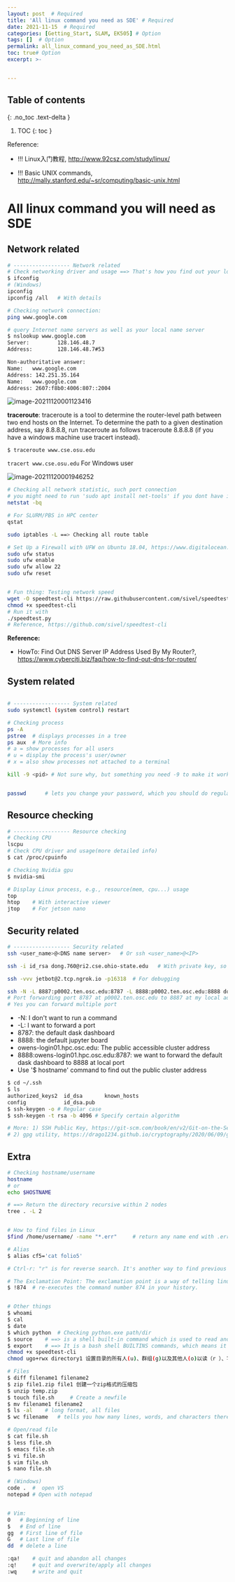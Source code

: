 ```yaml
---
layout: post  # Required
title: 'All linux command you need as SDE' # Required
date: 2021-11-15  # Required
categories: [Getting_Start, SLAM, EK505] # Option
tags: []  # Option
permalink: all_linux_command_you_need_as_SDE.html
toc: true# Option
excerpt: >- 	


---
```




## Table of contents

{: .no_toc .text-delta }

1. TOC
{: toc }



Reference:

- !!! Linux入门教程, http://www.92csz.com/study/linux/

- !!! Basic UNIX commands, http://mally.stanford.edu/~sr/computing/basic-unix.html



# All linux command you will need as SDE

## Network related

```bash
# ------------------ Network related
# Check networking driver and usage ==> That's how you find out your localhost, private ip, and 
$ ifconfig
# (Windows)
ipconfig
ipconfig /all	# With details

# Checking network connection:
ping www.google.com

# query Internet name servers as well as your local name server
$ nslookup www.google.com
Server:         128.146.48.7
Address:        128.146.48.7#53

Non-authoritative answer:
Name:   www.google.com
Address: 142.251.35.164
Name:   www.google.com
Address: 2607:f8b0:4006:807::2004
```

![image-20211120001123416](../images/all_in_one/image-20211120001123416.png)

**traceroute**:  traceroute is a tool to determine the router-level path between two end hosts on the Internet. To determine the path to a given destination address, say 8.8.8.8, run traceroute as follows traceroute 8.8.8.8 (if you have a windows machine use tracert instead).

`$ traceroute www.cse.osu.edu`

`tracert www.cse.osu.edu` For Windows user

![image-20211120001946252](../images/all_in_one/image-20211120001946252.png)


```bash
# Checking all network statistic, such port connection
# you might need to run 'sudo apt install net-tools' if you dont have it installed
netstat -bq

# For SLURM/PBS in HPC center
qstat

sudo iptables -L ==> Checking all route table

# Set Up a Firewall with UFW on Ubuntu 18.04, https://www.digitalocean.com/community/tutorials/how-to-set-up-a-firewall-with-ufw-on-ubuntu-18-04
sudo ufw status
sudo ufw enable
sudo ufw allow 22
sudo ufw reset


# Fun thing: Testing network speed
wget -O speedtest-cli https://raw.githubusercontent.com/sivel/speedtest-cli/master/speedtest.py
chmod +x speedtest-cli
# Run it with
./speedtest.py
# Reference, https://github.com/sivel/speedtest-cli
```



**Reference:**

- HowTo: Find Out DNS Server IP Address Used By My Router?, https://www.cyberciti.biz/faq/how-to-find-out-dns-for-router/



## System related

```bash

# ------------------ System related
sudo systemctl (system control) restart

# Checking process
ps -A
pstree 	# displays processes in a tree
ps aux 	# More info
# a = show processes for all users
# u = display the process's user/owner
# x = also show processes not attached to a terminal

kill -9 <pid> # Not sure why, but something you need -9 to make it work


passwd 		# lets you change your password, which you should do regularly (at least once a year). 
```





## Resource checking

```bash
# ------------------ Resource checking
# Checking CPU
lscpu
# Check CPU driver and usage(more detailed info)
$ cat /proc/cpuinfo

# Checking Nvidia gpu
$ nvidia-smi

# Display Linux process, e.g., resource(mem, cpu...) usage
top
htop 	# With interactive viewer
jtop	# For jetson nano
```





## Security related
```bash
# ------------------ Security related
ssh <user_name>@<DNS name server>	# Or ssh <user_name>@<IP>

ssh -i id_rsa dong.760@ri2.cse.ohio-state.edu	# With private key, so you don't need password

ssh -vvv jetbot@2.tcp.ngrok.io -p16318	# For debugging

ssh -N -L 8887:p0002.ten.osc.edu:8787 -L 8888:p0002.ten.osc.edu:8888 dong760@pitzer.osc.edu 
# Port forwarding port 8787 at p0002.ten.osc.edu to 8887 at my local address
# Yes you can forward multiple port
```
- -N: I don't want to run a command
- -L: I want to forward a port
- 8787: the default dask dashboard
- 8888: the default jupyter  board
- owens-login01.hpc.osc.edu: The public accessible cluster address
-  8888:owens-login01.hpc.osc.edu:8787: we want to forward the default dask dashboard to 8888 at local port
- Use '$ hostname' command to find out the public cluster address



```bash
$ cd ~/.ssh
$ ls
authorized_keys2  id_dsa       known_hosts
config            id_dsa.pub
$ ssh-keygen -o	# Regular case
$ ssh-keygen -t rsa -b 4096	# Specify certain algorithm

# More: 1) SSH Public Key, https://git-scm.com/book/en/v2/Git-on-the-Server-Generating-Your-SSH-Public-Key
# 2) gpg utility, https://drago1234.github.io/cryptography/2020/06/09/gpg-utility/
```





## Extra

```bash
# Checking hostname/username
hostname
# or 
echo $HOSTNAME

# ==> Return the directory recursive within 2 nodes 
tree . -L 2	


# How to find files in Linux
$find /home/username/ -name "*.err"		# return any name end with .err under that folder

# Alias
$ alias cf5='cat folio5'

# Ctrl-r: "r" is for reverse search. It's another way to find previous command without having to remember the whole command, and it's more flexible than the bang. ==>  Ctrl-r again will search for next one

# The Exclamation Point: The exclamation point is a way of telling linux you want to recall the last command which matches the text you type after it. So "!c" means recall the last command that starts with the letter c, the "cal" command in this case. 
$ !874	# re-executes the command number 874 in your history.


# Other things
$ whoami
$ cal
$ date 
$ which python	# Checking python.exe path/dir
$ source 	# ==> is a shell built-in command which is used to read and execute the content of a file(generally set of commands), passed as an argument in the current shell script.
$ export 	# ==> It is a bash shell BUILTINS commands, which means it is part of the shell. It marks an environment variables to be exported to child-processes.
chmod +x speedtest-cli
chmod ugo+rwx directory1 设置目录的所有人(u)、群组(g)以及其他人(o)以读（r ）、写(w)和执行(x)的权限

# Files
$ diff filename1 filename2 
$ zip file1.zip file1 创建一个zip格式的压缩包 
$ unzip temp.zip
$ touch file.sh		# Create a newfile
$ mv filename1 filename2 
$ ls -al	# long format, all files
$ wc filename	# tells you how many lines, words, and characters there are in a file

# Open/read file
$ cat file.sh
$ less file.sh
$ emacs file.sh
$ vi file.sh
$ vim file.sh
$ nano file.sh

# (Windows)
code .	#  open VS
notepad	# Open with notepad


# Vim:
0	# Beginning of line
$	# End of line
gg	# First line of file
G	# Last line of file
dd	# delete a line

:qa!	# quit and abandon all changes
:q!		# quit and overwrite/apply all changes
:wq		# write and quit
```






